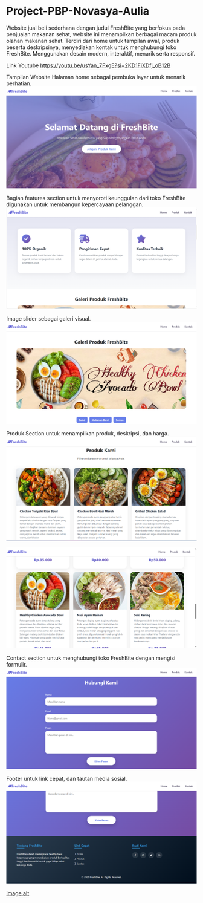 # Project-PBP-Novasya-Aulia
Website jual beli sederhana dengan judul FreshBite yang berfokus pada penjualan makanan sehat, website ini menampilkan berbagai macam produk olahan makanan sehat. Terdiri dari home untuk tampilan awal, produk beserta deskripsinya, menyediakan kontak untuk menghubungi toko FreshBite. Menggunakan desain modern, interaktif, menarik serta responsif.

Link Youtube https://youtu.be/usYan_7FxgE?si=2KD1FiXDfj_oB12B


Tampilan Website
Halaman home sebagai pembuka layar untuk menarik perhatian.
![image alt](https://github.com/Novasyaaulia09/Project-PBP-Novasya-Aulia/blob/4788d92b105a1c92cf215899714ace84810eeb79/Tampilan%20Webiste/Screenshot%202025-10-21%20201429.png)

Bagian features section untuk menyoroti keunggulan dari toko FreshBite digunakan untuk membangun kepercayaan pelanggan.
![image alt](https://github.com/Novasyaaulia09/Project-PBP-Novasya-Aulia/blob/6c69d8ba5c561d46d8cff021535f89c4558f89f5/Tampilan%20Webiste/Screenshot%202025-10-21%20201455.png)

Image slider sebagai galeri visual.
![image alt](https://github.com/Novasyaaulia09/Project-PBP-Novasya-Aulia/blob/a976deac71ba19020848b985441e53fd68b0a289/Tampilan%20Webiste/Screenshot%202025-10-21%20201518.png)

Produk Section untuk menampilkan produk, deskripsi, dan harga.
![image alt](https://github.com/Novasyaaulia09/Project-PBP-Novasya-Aulia/blob/a976deac71ba19020848b985441e53fd68b0a289/Tampilan%20Webiste/Screenshot%202025-10-21%20201540.png)

![image alt](https://github.com/Novasyaaulia09/Project-PBP-Novasya-Aulia/blob/a976deac71ba19020848b985441e53fd68b0a289/Tampilan%20Webiste/Screenshot%202025-10-21%20201559.png)

Contact section untuk menghubungi toko FreshBite dengan mengisi formulir.
![image alt](https://github.com/Novasyaaulia09/Project-PBP-Novasya-Aulia/blob/a976deac71ba19020848b985441e53fd68b0a289/Tampilan%20Webiste/Screenshot%202025-10-21%20201624.png)

Footer untuk link cepat, dan tautan media sosial.
![image alt](https://github.com/Novasyaaulia09/Project-PBP-Novasya-Aulia/blob/a976deac71ba19020848b985441e53fd68b0a289/Tampilan%20Webiste/Screenshot%202025-10-21%20201637.png)

[image alt](image_url)
